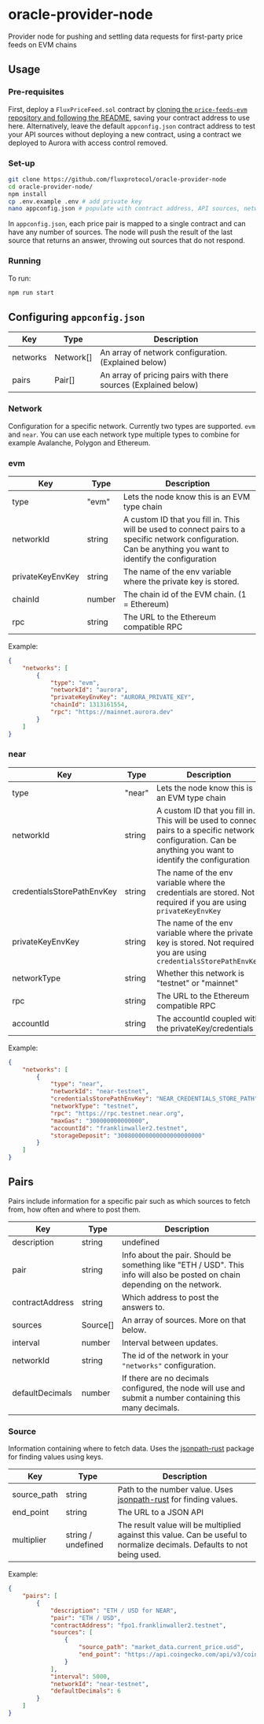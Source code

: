 # oracle-provider-node
Provider node for pushing and settling data requests for first-party price feeds on EVM chains

## Usage

### Pre-requisites

First, deploy a `FluxPriceFeed.sol` contract by [cloning the `price-feeds-evm` repository and following the README](https://github.com/fluxprotocol/price-feeds-evm), saving your contract address to use here. Alternatively, leave the default `appconfig.json` contract address to test your API sources without deploying a new contract, using a contract we deployed to Aurora with access control removed.

### Set-up

```bash
git clone https://github.com/fluxprotocol/oracle-provider-node
cd oracle-provider-node/
npm install
cp .env.example .env # add private key
nano appconfig.json # populate with contract address, API sources, network, and interval
```

In `appconfig.json`, each price pair is mapped to a single contract and can have any number of sources. The node will push the result of the last source that returns an answer, throwing out sources that do not respond.

### Running

To run:

```bash
npm run start
```

## Configuring `appconfig.json`

|Key|Type|Description|
|---|---|---|
|networks|Network[]|An array of network configuration. (Explained below)
|pairs|Pair[]|An array of pricing pairs with there sources (Explained below)

### Network

Configuration for a specific network. Currently two types are supported. `evm` and `near`. You can use each network type multiple types to combine for example Avalanche, Polygon and Ethereum.

### evm

|Key|Type|Description|
|---|---|---|
|type|"evm"|Lets the node know this is an EVM type chain|
|networkId|string|A custom ID that you fill in. This will be used to connect pairs to a specific network configuration. Can be anything you want to identify the configuration|
|privateKeyEnvKey|string|The name of the env variable where the private key is stored.|
|chainId|number|The chain id of the EVM chain. (1 = Ethereum)|
|rpc|string|The URL to the Ethereum compatible RPC|

Example:

```JSON
{
    "networks": [
        {
            "type": "evm",
            "networkId": "aurora",
            "privateKeyEnvKey": "AURORA_PRIVATE_KEY",
            "chainId": 1313161554,
            "rpc": "https://mainnet.aurora.dev"
        }
    ]
}
```

### near

|Key|Type|Description|
|---|---|---|
|type|"near"|Lets the node know this is an EVM type chain|
|networkId|string|A custom ID that you fill in. This will be used to connect pairs to a specific network configuration. Can be anything you want to identify the configuration|
|credentialsStorePathEnvKey|string|The name of the env variable where the credentials are stored. Not required if you are using `privateKeyEnvKey`|
|privateKeyEnvKey|string|The name of the env variable where the private key is stored. Not required if you are using `credentialsStorePathEnvKey`|
|networkType|string|Whether this network is "testnet" or "mainnet"|
|rpc|string|The URL to the Ethereum compatible RPC|
|accountId|string|The accountId coupled with the privateKey/credentials|

Example:

```JSON
{
    "networks": [
        {
            "type": "near",
            "networkId": "near-testnet",
            "credentialsStorePathEnvKey": "NEAR_CREDENTIALS_STORE_PATH",
            "networkType": "testnet",
            "rpc": "https://rpc.testnet.near.org",
            "maxGas": "300000000000000",
            "accountId": "franklinwaller2.testnet",
            "storageDeposit": "300800000000000000000000"
        }
    ]
}
```

## Pairs

Pairs include information for a specific pair such as which sources to fetch from, how often and where to post them.

|Key|Type|Description|
|---|---|---|
|description|string | undefined| Optional description tag in other to identify what pair this is.|
|pair|string|Info about the pair. Should be something like "ETH / USD". This info will also be posted on chain depending on the network.
|contractAddress|string| Which address to post the answers to.
|sources|Source[]|An array of sources. More on that below.
|interval|number|Interval between updates.|
|networkId|string|The id of the network in your `"networks"` configuration.|
|defaultDecimals|number|If there are no decimals configured, the node will use and submit a number containing this many decimals.|

### Source

Information containing where to fetch data. Uses the [jsonpath-rust](https://github.com/besok/jsonpath-rust) package for finding values using keys.

|Key|Type|Description|
|---|---|---|
|source_path|string|Path to the number value. Uses [jsonpath-rust](https://github.com/besok/jsonpath-rust) for finding values.|
|end_point|string|The URL to a JSON API|
|multiplier|string / undefined|The result value will be multiplied against this value. Can be useful to normalize decimals. Defaults to not being used.|

Example:

```JSON
{
    "pairs": [
        {
            "description": "ETH / USD for NEAR",
            "pair": "ETH / USD",
            "contractAddress": "fpo1.franklinwaller2.testnet",
            "sources": [
                {
                    "source_path": "market_data.current_price.usd",
                    "end_point": "https://api.coingecko.com/api/v3/coins/ethereum"
                }
            ],
            "interval": 5000,
            "networkId": "near-testnet",
            "defaultDecimals": 6
        }
    ]
}
```
